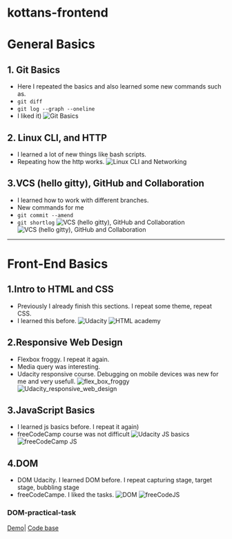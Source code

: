 # kottans-frontend

# General Basics

## 1. Git Basics
- Here I repeated the basics and also learned some new commands such as.
- `git diff`
- `git log --graph --oneline`
- I liked it)
![Git Basics](General_Basics/Git_Basics/Git_Basics.png)

## 2. Linux CLI, and HTTP
- I learned a lot of new things like bash scripts. 
- Repeating how the http works.
![Linux CLI and Networking](General_Basics/Linux_ClI_and_Networking/Linux_CLI_and_Networking.png)

## 3.VCS (hello gitty), GitHub and Collaboration
- I learned how to work with different branches.
- New commands for me
- `git commit --amend`
- `git shortlog`
![VCS (hello gitty), GitHub and Collaboration](General_Basics/GitHub_and_Collaboration/Git_and_Collaboration.png)
![VCS (hello gitty), GitHub and Collaboration](General_Basics/GitHub_and_Collaboration/What_is_Version_Control.png)


----------------------------------------------------------------------------------------------------------------------------------------


# Front-End Basics

## 1.Intro to HTML and CSS
- Previously I already finish this sections. I repeat some theme, repeat CSS. 
- I learned this before.
![Udacity](Front_End_Basics/Intro_to_HTML_and_CSS/Intro_to_HTML_and_CSS.png)
![HTML academy](Front_End_Basics/Intro_to_HTML_and_CSS/Intro_to_HTML_and_CSS_2.png)

## 2.Responsive Web Design
- Flexbox froggy. I repeat it again.
- Media query was interesting.
- Udacity responsive course. Debugging on mobile devices was new for me and very usefull.
![flex_box_froggy](Front_End_Basics/Responsive_Web_Design/Responsive_Web_Design.png)
![Udacity_responsive_web_design](Front_End_Basics/Responsive_Web_Design/Responsive_Web_Design_Udacity.png)

## 3.JavaScript Basics
- I learned js basics before. I repeat it again)
- freeCodeCamp course was not difficult
![Udacity JS basics](Front_End_Basics/JavaScript_Basics/JavaScript_Basics_Udacity.png)
![freeCodeCamp JS](Front_End_Basics/JavaScript_Basics/JS_Basics_freecodecamp.png)

## 4.DOM
- DOM Udacity. I learned DOM before. I repeat capturing stage, target stage, bubbling stage
- freeCodeCampe. I liked the tasks.
![DOM](Front_End_Basics/DOM/DOM_Udacity.png)
![freeCodeJS](Front_End_Basics/DOM/JS_freecode_camp.png)
### DOM-practical-task
[Demo](https://roka20012.github.io/)|
[Code base](https://github.com/Roka20012/kottans_frontend/tree/master/practical_task/practic_dom)




